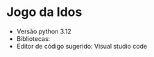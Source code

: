# Jogo da Idos

- Versão python 3.12
- Bibliotecas: 
- Editor de código sugerido: Visual studio code

